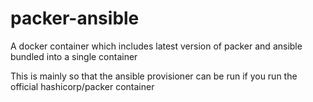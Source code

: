 # packer-ansible
A docker container which includes latest version of packer and ansible bundled into a single container

This is mainly so that the ansible provisioner can be run if you run the official hashicorp/packer container
